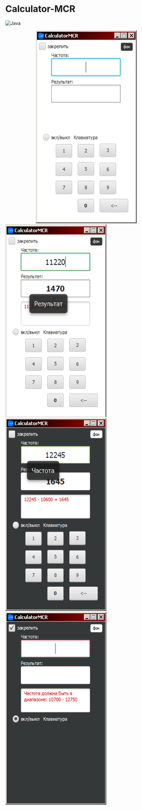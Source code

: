 # Calculator-MCR
![Java](https://img.shields.io/badge/Java-ED8B00?style=for-the-badge&logo=java&logoColor=white)

<p align="center">
  <center><img width="315" height="600" src="screenshots/1.png" ></center>
  <img width="315" height="600" src="screenshots/2.png" >
  <img width="315" height="600" src="screenshots/3.png" >
  <img width="315" height="600" src="screenshots/4.png" >
</<p>

